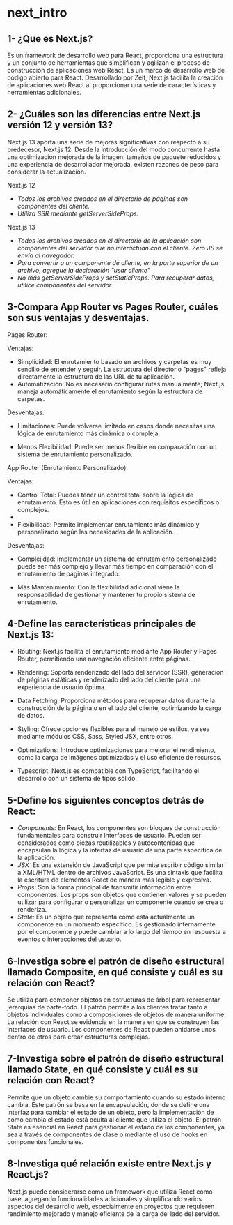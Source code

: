 # next_intro
## 1- ¿Que es Next.js?
Es un framework de desarrollo web para React, proporciona una estructura y un conjunto de herramientas que simplifican y agilizan el proceso de construcción de aplicaciones web React. Es un marco de desarrollo web de código abierto para React. Desarrollado por Zeit, Next.js facilita la creación de aplicaciones web React al proporcionar una serie de características y herramientas adicionales.

## 2- ¿Cuáles son las diferencias entre Next.js versión 12 y versión 13?
Next.js 13 aporta una serie de mejoras significativas con respecto a su predecesor, Next.js 12. Desde la introducción del modo concurrente hasta una optimización mejorada de la imagen, tamaños de paquete reducidos y una experiencia de desarrollador mejorada, existen razones de peso para considerar la actualización.

Next.js 12
- *Todos los archivos creados en el directorio de páginas son componentes del cliente.*
- *Utiliza SSR mediante getServerSideProps.*
  
Next.js 13
- *Todos los archivos creados en el directorio de la aplicación son componentes del servidor que no interactúan con el cliente. Zero JS se envía al navegador.*
- *Para convertir a un componente de cliente, en la parte superior de un archivo, agregue la declaración "usar cliente"*
- *No más getServerSideProps y setStaticProps. Para recuperar datos, utilice componentes del servidor.*
## 3-Compara App Router vs Pages Router, cuáles son sus ventajas y desventajas.
Pages Router:

Ventajas:

- Simplicidad: El enrutamiento basado en archivos y carpetas es muy sencillo de entender y seguir. La estructura del directorio "pages" refleja directamente la estructura de las URL de tu aplicación.
- Automatización: No es necesario configurar rutas manualmente; Next.js maneja automáticamente el enrutamiento según la estructura de carpetas.
 
Desventajas:

- Limitaciones: Puede volverse limitado en casos donde necesitas una lógica de enrutamiento más dinámica o compleja.

- Menos Flexibilidad: Puede ser menos flexible en comparación con un sistema de enrutamiento personalizado.

App Router (Enrutamiento Personalizado):

Ventajas:

- Control Total: Puedes tener un control total sobre la lógica de enrutamiento. Esto es útil en aplicaciones con requisitos específicos o complejos.
- 
- Flexibilidad: Permite implementar enrutamiento más dinámico y personalizado según las necesidades de la aplicación.
  
Desventajas:

- Complejidad: Implementar un sistema de enrutamiento personalizado puede ser más complejo y llevar más tiempo en comparación con el enrutamiento de páginas integrado.
  
- Más Mantenimiento: Con la flexibilidad adicional viene la responsabilidad de gestionar y mantener tu propio sistema de enrutamiento.
## 4-Define las características principales de Next.js 13:

- Routing: Next.js facilita el enrutamiento mediante App Router y Pages Router, permitiendo una navegación eficiente entre páginas.

- Rendering: Soporta renderizado del lado del servidor (SSR), generación de páginas estáticas y renderizado del lado del cliente para una experiencia de usuario óptima.

- Data Fetching: Proporciona métodos para recuperar datos durante la construcción de la página o en el lado del cliente, optimizando la carga de datos.

- Styling: Ofrece opciones flexibles para el manejo de estilos, ya sea mediante módulos CSS, Sass, Styled JSX, entre otros.

- Optimizations: Introduce optimizaciones para mejorar el rendimiento, como la carga de imágenes optimizadas y el uso eficiente de recursos.

- Typescript: Next.js es compatible con TypeScript, facilitando el desarrollo con un sistema de tipos sólido.
## 5-Define los siguientes conceptos detrás de React:
- *Components:* En React, los componentes son bloques de construcción fundamentales para construir interfaces de usuario. Pueden ser considerados como piezas reutilizables y autocontenidas que encapsulan la lógica y la interfaz de usuario de una parte específica de la aplicación.
- *JSX:* Es una extensión de JavaScript que permite escribir código similar a XML/HTML dentro de archivos JavaScript. Es una sintaxis que facilita la escritura de elementos React de manera más legible y expresiva.
- *Props:* Son la forma principal de transmitir información entre componentes. Los props son objetos que contienen valores y se pueden utilizar para configurar o personalizar un componente cuando se crea o renderiza.
- *State:* Es un objeto que representa cómo está actualmente un componente en un momento específico. Es gestionado internamente por el componente y puede cambiar a lo largo del tiempo en respuesta a eventos o interacciones del usuario.
## 6-Investiga sobre el patrón de diseño estructural llamado Composite, en qué consiste y cuál es su relación con React?
Se utiliza para componer objetos en estructuras de árbol para representar jerarquías de parte-todo. El patrón permite a los clientes tratar tanto a objetos individuales como a composiciones de objetos de manera uniforme. La relación con React se evidencia en la manera en que se construyen las interfaces de usuario. Los componentes de React pueden anidarse unos dentro de otros para crear estructuras complejas.
## 7-Investiga sobre el patrón de diseño estructural llamado State, en qué consiste y cuál es su relación con React?
Permite que un objeto cambie su comportamiento cuando su estado interno cambia. Este patrón se basa en la encapsulación, donde se define una interfaz para cambiar el estado de un objeto, pero la implementación de cómo cambia el estado está oculta al cliente que utiliza el objeto. El patrón State es esencial en React para gestionar el estado de los componentes, ya sea a través de componentes de clase o mediante el uso de hooks en componentes funcionales.
## 8-Investiga qué relación existe entre Next.js y React.js?
 Next.js puede considerarse como un framework que utiliza React como base, agregando funcionalidades adicionales y simplificando varios aspectos del desarrollo web, especialmente en proyectos que requieren rendimiento mejorado y manejo eficiente de la carga del lado del servidor.
